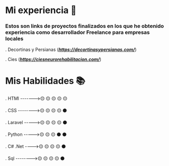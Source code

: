 # Mi experiencia 🚀

### Estos son links de proyectos finalizados en los que he obtenido experiencia como desarrollador Freelance para empresas locales

. Decortinas y Persianas (***https://decortinasypersianas.com/***)

. Cies (***https://ciesneurorehabilitacion.com/***)


# Mis Habilidades 📚

. HTMl ------->🟡 🟡 🟡 🟡 🟡 

. CSS -------->🟡 🟡 🟡 🟡 ⚫

. Laravel ----->🟡 🟡 🟡 🟡 ⚫ 

. Python ----->🟡 🟡 🟡 ⚫ ⚫ 

. C# .Net ---->🟡 🟡 🟡 🟡 ⚫

. Sql -------->🟡 🟡 🟡 🟡 ⚫

  
